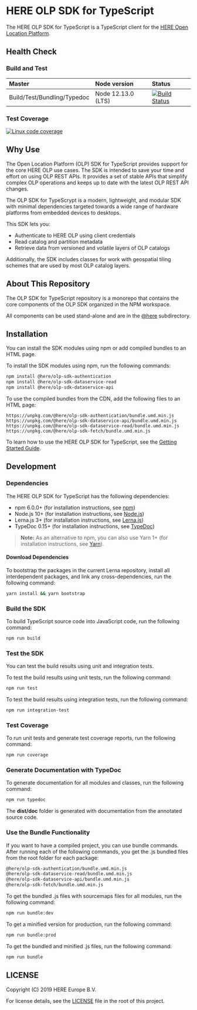 # HERE OLP SDK for TypeScript

The HERE OLP SDK for TypeScript is a TypeScript client for the <a href="https://platform.here.com" target="_blank">HERE Open Location Platform</a>.

## Health Сheck

### Build and Test

| Master                      | Node version       | Status                                                                                                                                                                                       |
| :-------------------------- | :----------------- | :------------------------------------------------------------------------------------------------------------------------------------------------------------------------------------------- |
| Build/Test/Bundling/Typedoc | Node 12.13.0 (LTS) | <a href="https://travis-ci.com/heremaps/here-olp-sdk-typescript" target="_blank"><img src="https://travis-ci.com/heremaps/here-olp-sdk-typescript.svg?branch=master" alt="Build Status"></a> |

### Test Coverage

<a href="https://codecov.io/gh/heremaps/here-olp-sdk-typescript/" target="_blank"><img src="https://codecov.io/gh/heremaps/here-olp-sdk-typescript/branch/master/graph/badge.svg" alt="Linux code coverage"/></a>

## Why Use

The Open Location Platform (OLP) SDK for TypeScript provides support for the core HERE OLP use cases. The SDK is intended to save your time and effort on using OLP REST APIs. It provides a set of stable APIs that simplify complex OLP operations and keeps up to date with the latest OLP REST API changes.

The OLP SDK for TypeScrypt is a modern, lightweight, and modular SDK with minimal dependencies targeted towards a wide range of hardware platforms from embedded devices to desktops.

This SDK lets you:

- Authenticate to HERE OLP using client credentials
- Read catalog and partition metadata
- Retrieve data from versioned and volatile layers of OLP catalogs

Additionally, the SDK includes classes for work with geospatial tiling schemes that are used by most OLP catalog layers.

## About This Repository

The OLP SDK for TypeScript repository is a monorepo that contains the core components of the OLP SDK organized in the NPM workspace.

All components can be used stand-alone and are in the <a href="https://github.com/heremaps/here-olp-sdk-typescript/tree/master/%40here" target="_blank">@here</a> subdirectory.

## Installation

You can install the SDK modules using npm or add compiled bundles to an HTML page.

To install the SDK modules using npm, run the following commands:

```sh
npm install @here/olp-sdk-authentication
npm install @here/olp-sdk-dataservice-read
npm install @here/olp-sdk-dataservice-api
```

To use the compiled bundles from the CDN, add the following files to an HTML page:

```
https://unpkg.com/@here/olp-sdk-authentication/bundle.umd.min.js
https://unpkg.com/@here/olp-sdk-dataservice-api/bundle.umd.min.js
https://unpkg.com/@here/olp-sdk-dataservice-read/bundle.umd.min.js
https://unpkg.com/@here/olp-sdk-fetch/bundle.umd.min.js
```

To learn how to use the HERE OLP SDK for TypeScript, see the <a href="https://github.com/heremaps/here-olp-sdk-typescript/blob/master/docs/GettingStartedGuide.md" target="_blank">Getting Started Guide</a>.

## Development

### Dependencies

The HERE OLP SDK for TypeScript has the following dependencies:

- npm 6.0.0+ (for installation instructions, see <a href="https://www.npmjs.com/" target="_blank">npm</a>)
- Node.js 10+ (for installation instructions, see <a href="http://nodejs.org" target="_blank">Node.js</a>)
- Lerna.js 3+ (for installation instructions, see <a href="http://lerna.js.org" target="_blank">Lerna.js</a>)
- TypeDoc 0.15+ (for installation instructions, see <a href="http://typedoc.org" target="_blank">TypeDoc</a>)

> **Note:** As an alternative to npm, you can also use Yarn 1+ (for installation instructions, see <a href="http://yarnpkg.com" target="_blank">Yarn</a>).

#### Download Dependencies

To bootstrap the packages in the current Lerna repository, install all interdependent packages, and link any cross-dependencies, run the following command:

```sh
yarn install && yarn bootstrap
```

### Build the SDK

To build TypeScript source code into JavaScript code, run the following command:

```sh
npm run build
```

### Test the SDK

You can test the build results using unit and integration tests.

To test the build results using unit tests, run the following command:

```sh
npm run test
```

To test the build results using integration tests, run the following command:

```sh
npm run integration-test
```

### Test Coverage

To run unit tests and generate test coverage reports, run the following command:

```sh
npm run coverage
```

### Generate Documentation with TypeDoc

To generate documentation for all modules and classes, run the following command:

```sh
npm run typedoc
```

The **dist/doc** folder is generated with documentation from the annotated source code.

### Use the Bundle Functionality

If you want to have a compiled project, you can use bundle commands. After running each of the following commands, you get the .js bundled files from the root folder for each package:

```sh
@here/olp-sdk-authentication/bundle.umd.min.js
@here/olp-sdk-dataservice-read/bundle.umd.min.js
@here/olp-sdk-dataservice-api/bundle.umd.min.js
@here/olp-sdk-fetch/bundle.umd.min.js
```

To get the bundled .js files with sourcemaps files for all modules, run the following command:

```sh
npm run bundle:dev
```

To get a minified version for production, run the following command:

```sh
npm run bundle:prod
```

To get the bundled and minified .js files, run the following command:

```sh
npm run bundle
```

## LICENSE

Copyright (C) 2019 HERE Europe B.V.

For license details, see the <a href="https://github.com/heremaps/here-olp-sdk-typescript/blob/master/LICENSE" target="_blank">LICENSE</a> file in the root of this project.
